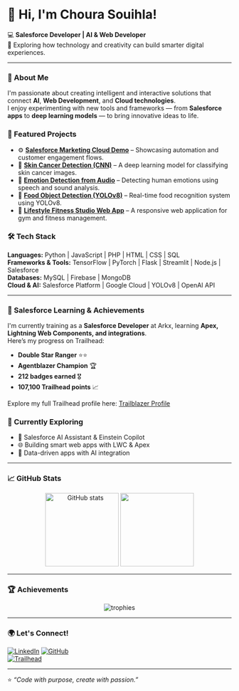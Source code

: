 # 👋 Hi, I'm Choura Souihla!

💻 **Salesforce Developer | AI & Web Developer**  
🚀 Exploring how technology and creativity can build smarter digital experiences.

---

### 🧠 About Me
I'm passionate about creating intelligent and interactive solutions that connect **AI**, **Web Development**, and **Cloud technologies**.  
I enjoy experimenting with new tools and frameworks — from **Salesforce apps** to **deep learning models** — to bring innovative ideas to life.


### 💼 Featured Projects
- ⚙️ **[Salesforce Marketing Cloud Demo](#)** – Showcasing automation and customer engagement flows.  
- 🧬 **[Skin Cancer Detection (CNN)](#)** – A deep learning model for classifying skin cancer images.  
- 🎤 **[Emotion Detection from Audio](#)** – Detecting human emotions using speech and sound analysis.  
- 🍔 **[Food Object Detection (YOLOv8)](#)** – Real-time food recognition system using YOLOv8.  
- 💪 **[Lifestyle Fitness Studio Web App](#)** – A responsive web application for gym and fitness management.  



### 🛠️ Tech Stack
**Languages:** Python | JavaScript | PHP | HTML | CSS | SQL  
**Frameworks & Tools:** TensorFlow | PyTorch | Flask | Streamlit | Node.js | Salesforce  
**Databases:** MySQL | Firebase | MongoDB  
**Cloud & AI:** Salesforce Platform | Google Cloud | YOLOv8 | OpenAI API  

---
### 🏅 Salesforce Learning & Achievements
I'm currently training as a **Salesforce Developer** at Arkx, learning **Apex, Lightning Web Components, and integrations**.  
Here’s my progress on Trailhead:

- **Double Star Ranger** ⭐⭐  
- **Agentblazer Champion** 🏆  
- **212 badges earned** 🎖️  
- **107,100 Trailhead points** 📈  

Explore my full Trailhead profile here: [Trailblazer Profile](https://www.salesforce.com/trailblazer/mvftgacqmnv07up9sv)



### 🧩 Currently Exploring
- 🤖 Salesforce AI Assistant & Einstein Copilot  
- 🌐 Building smart web apps with LWC & Apex  
- 🧠 Data-driven apps with AI integration  

---

### 📈 GitHub Stats
<p align="center">
  <img src="https://github-readme-stats.vercel.app/api?username=chourasouihla&show_icons=true&theme=radical" alt="GitHub stats" height="165"/>
  <img src="https://github-readme-stats.vercel.app/api/top-langs/?username=chourasouihla&layout=compact&theme=radical" height="165"/>
</p>

---

### 🏆 Achievements
<p align="center">
  <img src="https://github-profile-trophy.vercel.app/?username=chourasouihla&theme=radical&margin-w=10&no-frame=true" alt="trophies"/>
</p>

---

### 🌍 Let's Connect!
[![LinkedIn](https://img.shields.io/badge/LinkedIn-blue?logo=linkedin&logoColor=white)](https://www.linkedin.com/in/choura-souihla-483601287/) 
[![GitHub](https://img.shields.io/badge/GitHub-black?logo=github&logoColor=white)](https://github.com/chourasouihla)  
[![Trailhead](https://img.shields.io/badge/Trailhead-blueviolet?logo=salesforce&logoColor=white)]([https://trailhead.salesforce.com](https://www.salesforce.com/trailblazer/profile))  

---

⭐️ *“Code with purpose, create with passion.”*  
